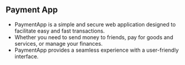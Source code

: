 ## Payment App
- PaymentApp is a simple and secure web application designed to facilitate easy and fast transactions.
-  Whether you need to send money to friends, pay for goods and services, or manage your finances. 
-  PaymentApp provides a seamless experience with a user-friendly interface.
